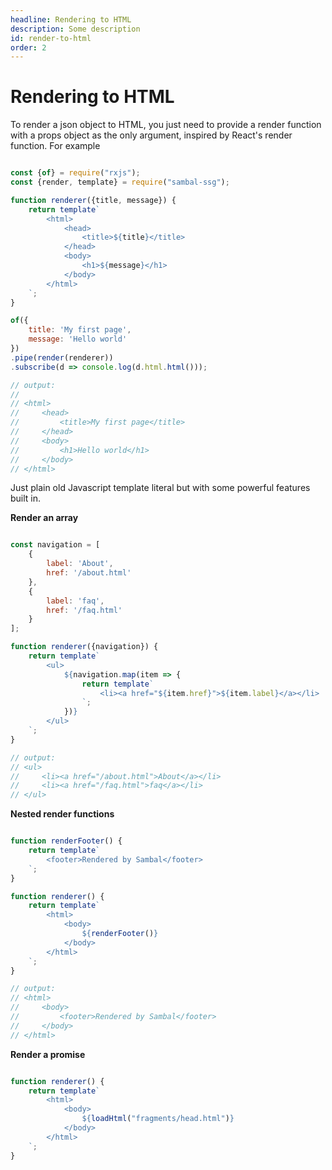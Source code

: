 ```yaml
---
headline: Rendering to HTML
description: Some description
id: render-to-html
order: 2
---
```


# Rendering to HTML

To render a json object to HTML, you just need to provide a render function with a props object as the only argument, inspired by React's render function.  For example

```js

const {of} = require("rxjs");
const {render, template} = require("sambal-ssg");

function renderer({title, message}) {
    return template`
        <html>
            <head>
                <title>${title}</title>
            </head>
            <body>
                <h1>${message}</h1>
            </body>
        </html>
    `;
}

of({
    title: 'My first page',
    message: 'Hello world'
})
.pipe(render(renderer))
.subscribe(d => console.log(d.html.html()));

// output:
//
// <html>
//     <head>
//         <title>My first page</title>
//     </head>
//     <body>
//         <h1>Hello world</h1>
//     </body>
// </html>

```

Just plain old Javascript template literal but with some powerful features built in.

__Render an array__

```js

const navigation = [
    {
        label: 'About',
        href: '/about.html'
    },
    {
        label: 'faq',
        href: '/faq.html'
    }
];

function renderer({navigation}) {
    return template`
        <ul>
            ${navigation.map(item => {
                return template`
                    <li><a href="${item.href}">${item.label}</a></li>
                `;
            })}
        </ul>
    `;
}

// output:
// <ul>   
//     <li><a href="/about.html">About</a></li>
//     <li><a href="/faq.html">faq</a></li>
// </ul>


```

__Nested render functions__

```js

function renderFooter() {
    return template`
        <footer>Rendered by Sambal</footer>
    `;
}

function renderer() {
    return template`
        <html>
            <body>
                ${renderFooter()}
            </body>
        </html>
    `;
}

// output:
// <html>
//     <body>
//         <footer>Rendered by Sambal</footer>
//     </body>
// </html>


```

__Render a promise__

```js

function renderer() {
    return template`
        <html>
            <body>
                ${loadHtml("fragments/head.html")}
            </body>
        </html>
    `;
}

```
